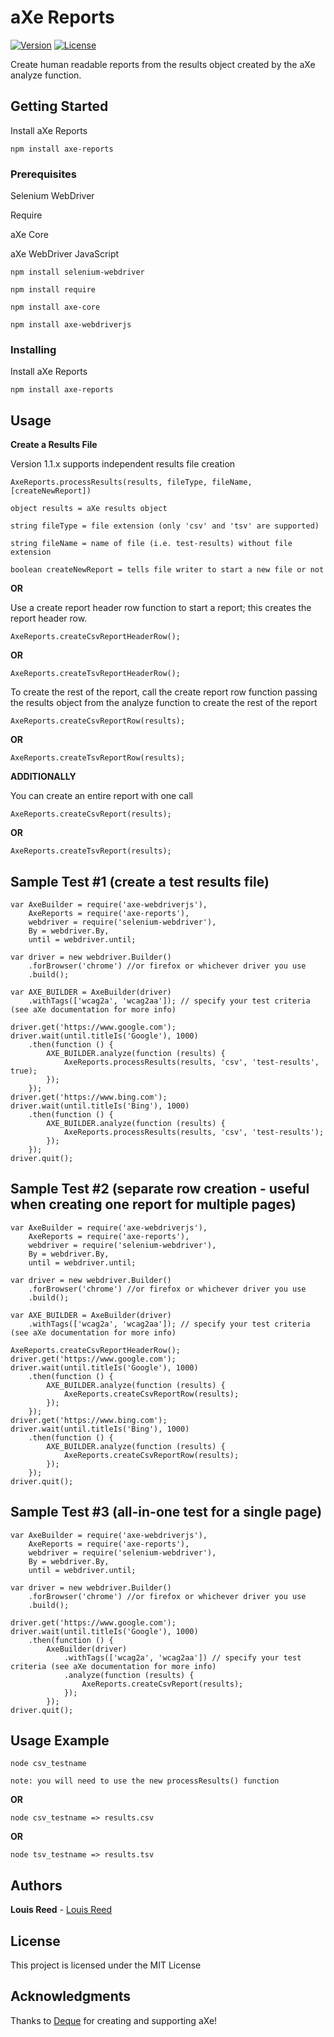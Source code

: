 # aXe Reports

[![Version](https://img.shields.io/npm/v/axe-reports.svg)](https://www.npmjs.com/package/axe-reports)
[![License](https://img.shields.io/npm/l/axe-reports.svg)](http://opensource.org/licenses/MIT)

Create human readable reports from the results object created by the aXe analyze function.

## Getting Started

Install aXe Reports

```
npm install axe-reports
```

### Prerequisites

Selenium WebDriver

Require

aXe Core

aXe WebDriver JavaScript

```
npm install selenium-webdriver

npm install require

npm install axe-core

npm install axe-webdriverjs
```

### Installing

Install aXe Reports

```
npm install axe-reports
```

## Usage

**Create a Results File**

Version 1.1.x supports independent results file creation

```
AxeReports.processResults(results, fileType, fileName, [createNewReport])

object results = aXe results object

string fileType = file extension (only 'csv' and 'tsv' are supported)

string fileName = name of file (i.e. test-results) without file extension

boolean createNewReport = tells file writer to start a new file or not
```

**OR**

Use a create report header row function to start a report; this creates the report header row.

```
AxeReports.createCsvReportHeaderRow();
```

**OR**

```
AxeReports.createTsvReportHeaderRow();
```

To create the rest of the report, call the create report row function passing the results object from the analyze function to create the rest of the report

```
AxeReports.createCsvReportRow(results);
```

**OR**

```
AxeReports.createTsvReportRow(results);
```

**ADDITIONALLY**

You can create an entire report with one call

```
AxeReports.createCsvReport(results);
```

**OR**

```
AxeReports.createTsvReport(results);
```

## Sample Test #1 (create a test results file)

```
var AxeBuilder = require('axe-webdriverjs'),
    AxeReports = require('axe-reports'),
    webdriver = require('selenium-webdriver'),
    By = webdriver.By,
    until = webdriver.until;

var driver = new webdriver.Builder()
    .forBrowser('chrome') //or firefox or whichever driver you use
    .build();

var AXE_BUILDER = AxeBuilder(driver)
    .withTags(['wcag2a', 'wcag2aa']); // specify your test criteria (see aXe documentation for more info)

driver.get('https://www.google.com');
driver.wait(until.titleIs('Google'), 1000)
    .then(function () {
        AXE_BUILDER.analyze(function (results) {
            AxeReports.processResults(results, 'csv', 'test-results', true);
        });
    });
driver.get('https://www.bing.com');
driver.wait(until.titleIs('Bing'), 1000)
    .then(function () {
        AXE_BUILDER.analyze(function (results) {
            AxeReports.processResults(results, 'csv', 'test-results');
        });
    });
driver.quit();
```

## Sample Test #2 (separate row creation - useful when creating one report for multiple pages)

```
var AxeBuilder = require('axe-webdriverjs'),
    AxeReports = require('axe-reports'),
    webdriver = require('selenium-webdriver'),
    By = webdriver.By,
    until = webdriver.until;

var driver = new webdriver.Builder()
    .forBrowser('chrome') //or firefox or whichever driver you use
    .build();

var AXE_BUILDER = AxeBuilder(driver)
    .withTags(['wcag2a', 'wcag2aa']); // specify your test criteria (see aXe documentation for more info)

AxeReports.createCsvReportHeaderRow();
driver.get('https://www.google.com');
driver.wait(until.titleIs('Google'), 1000)
    .then(function () {
        AXE_BUILDER.analyze(function (results) {
            AxeReports.createCsvReportRow(results);
        });
    });
driver.get('https://www.bing.com');
driver.wait(until.titleIs('Bing'), 1000)
    .then(function () {
        AXE_BUILDER.analyze(function (results) {
            AxeReports.createCsvReportRow(results);
        });
    });
driver.quit();
```

## Sample Test #3 (all-in-one test for a single page)

```
var AxeBuilder = require('axe-webdriverjs'),
    AxeReports = require('axe-reports'),
    webdriver = require('selenium-webdriver'),
    By = webdriver.By,
    until = webdriver.until;

var driver = new webdriver.Builder()
    .forBrowser('chrome') //or firefox or whichever driver you use
    .build();

driver.get('https://www.google.com');
driver.wait(until.titleIs('Google'), 1000)
    .then(function () {
        AxeBuilder(driver)
            .withTags(['wcag2a', 'wcag2aa']) // specify your test criteria (see aXe documentation for more info)
            .analyze(function (results) {
                AxeReports.createCsvReport(results);
            });
        });
driver.quit();
```

## Usage Example

```
node csv_testname

note: you will need to use the new processResults() function
```

**OR**

```
node csv_testname => results.csv
```

**OR**

```
node tsv_testname => results.tsv
```

## Authors

**Louis Reed** - [Louis Reed](https://github.com/louis-reed)

## License

This project is licensed under the MIT License

## Acknowledgments

Thanks to [Deque](http://www.deque.com/products/aXe/) for creating and supporting aXe!
